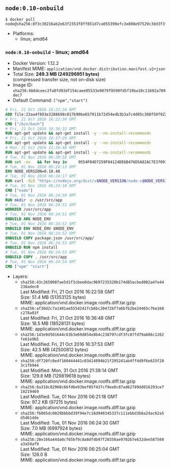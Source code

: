 ## `node:0.10-onbuild`

```console
$ docker pull node@sha256:8f3c30216ab2e63f2353f8ff851d7ca055399efc3e808e97529c3dd3f3f6de45
```

-	Platforms:
	-	linux; amd64

### `node:0.10-onbuild` - linux; amd64

-	Docker Version: 1.12.2
-	Manifest MIME: `application/vnd.docker.distribution.manifest.v2+json`
-	Total Size: **249.3 MB (249296951 bytes)**  
	(compressed transfer size, not on-disk size)
-	Image ID: `sha256:6b64ceec2fa0fd93df154caee05533e9079f9599fd5f19ba10c11692a709dec7`
-	Default Command: `["npm","start"]`

```dockerfile
# Fri, 21 Oct 2016 16:22:34 GMT
ADD file:23aa4f893e3288698c017b90be657911b72d54edb3b3a7c4d05c308f50f9228f in / 
# Fri, 21 Oct 2016 16:22:34 GMT
CMD ["/bin/bash"]
# Fri, 21 Oct 2016 16:36:32 GMT
RUN apt-get update && apt-get install -y --no-install-recommends 		ca-certificates 		curl 		wget 	&& rm -rf /var/lib/apt/lists/*
# Fri, 21 Oct 2016 16:37:29 GMT
RUN apt-get update && apt-get install -y --no-install-recommends 		bzr 		git 		mercurial 		openssh-client 		subversion 				procps 	&& rm -rf /var/lib/apt/lists/*
# Mon, 31 Oct 2016 21:26:48 GMT
RUN apt-get update && apt-get install -y --no-install-recommends 		autoconf 		automake 		bzip2 		file 		g++ 		gcc 		imagemagick 		libbz2-dev 		libc6-dev 		libcurl4-openssl-dev 		libdb-dev 		libevent-dev 		libffi-dev 		libgdbm-dev 		libgeoip-dev 		libglib2.0-dev 		libjpeg-dev 		libkrb5-dev 		liblzma-dev 		libmagickcore-dev 		libmagickwand-dev 		libmysqlclient-dev 		libncurses-dev 		libpng-dev 		libpq-dev 		libreadline-dev 		libsqlite3-dev 		libssl-dev 		libtool 		libwebp-dev 		libxml2-dev 		libxslt-dev 		libyaml-dev 		make 		patch 		xz-utils 		zlib1g-dev 	&& rm -rf /var/lib/apt/lists/*
# Tue, 01 Nov 2016 06:20:58 GMT
RUN set -ex   && for key in     9554F04D7259F04124DE6B476D5A82AC7E37093B     94AE36675C464D64BAFA68DD7434390BDBE9B9C5     0034A06D9D9B0064CE8ADF6BF1747F4AD2306D93     FD3A5288F042B6850C66B31F09FE44734EB7990E     71DCFD284A79C3B38668286BC97EC7A07EDE3FC1     DD8F2338BAE7501E3DD5AC78C273792F7D83545D     B9AE9905FFD7803F25714661B63B535A4C206CA9     C4F0DFFF4E8C1A8236409D08E73BC641CC11F4C8   ; do     gpg --keyserver ha.pool.sks-keyservers.net --recv-keys "$key";   done
# Tue, 01 Nov 2016 06:24:13 GMT
ENV NODE_VERSION=0.10.48
# Tue, 01 Nov 2016 06:24:17 GMT
RUN curl -SLO "https://nodejs.org/dist/v$NODE_VERSION/node-v$NODE_VERSION-linux-x64.tar.xz"   && curl -SLO "https://nodejs.org/dist/v$NODE_VERSION/SHASUMS256.txt.asc"   && gpg --batch --decrypt --output SHASUMS256.txt SHASUMS256.txt.asc   && grep " node-v$NODE_VERSION-linux-x64.tar.xz\$" SHASUMS256.txt | sha256sum -c -   && tar -xJf "node-v$NODE_VERSION-linux-x64.tar.xz" -C /usr/local --strip-components=1   && rm "node-v$NODE_VERSION-linux-x64.tar.xz" SHASUMS256.txt.asc SHASUMS256.txt   && ln -s /usr/local/bin/node /usr/local/bin/nodejs
# Tue, 01 Nov 2016 06:24:18 GMT
CMD ["node"]
# Tue, 01 Nov 2016 06:24:50 GMT
RUN mkdir -p /usr/src/app
# Tue, 01 Nov 2016 06:24:51 GMT
WORKDIR /usr/src/app
# Tue, 01 Nov 2016 06:24:51 GMT
ONBUILD ARG NODE_ENV
# Tue, 01 Nov 2016 06:24:52 GMT
ONBUILD ENV NODE_ENV $NODE_ENV
# Tue, 01 Nov 2016 06:24:52 GMT
ONBUILD COPY package.json /usr/src/app/
# Tue, 01 Nov 2016 06:24:53 GMT
ONBUILD RUN npm install
# Tue, 01 Nov 2016 06:24:53 GMT
ONBUILD COPY . /usr/src/app
# Tue, 01 Nov 2016 06:24:54 GMT
CMD ["npm" "start"]
```

-	Layers:
	-	`sha256:43c265008fae5d1f3cbee0dac9697235320b174d85acbed002a4fe44236adec0`  
		Last Modified: Fri, 21 Oct 2016 16:22:58 GMT  
		Size: 51.4 MB (51353125 bytes)  
		MIME: application/vnd.docker.image.rootfs.diff.tar.gzip
	-	`sha256:af36d2c7a1481ae5554241fcb6bc20472bf7a6b7b2be24465c76e168c278a03f`  
		Last Modified: Fri, 21 Oct 2016 16:36:48 GMT  
		Size: 18.5 MB (18528131 bytes)  
		MIME: application/vnd.docker.image.rootfs.diff.tar.gzip
	-	`sha256:143e9d501644c63b3e69d854e8b4c238797cdf3fc87fd79a686c1262fe61e9b5`  
		Last Modified: Fri, 21 Oct 2016 16:37:53 GMT  
		Size: 42.5 MB (42500812 bytes)  
		MIME: application/vnd.docker.image.rootfs.diff.tar.gzip
	-	`sha256:df720fc8e4f160444441c03d14894b21f295241ab4ff4d9f6e625f203c1fb944`  
		Last Modified: Mon, 31 Oct 2016 21:38:14 GMT  
		Size: 129.8 MB (129819618 bytes)  
		MIME: application/vnd.docker.image.rootfs.diff.tar.gzip
	-	`sha256:8a318c82968c66fd6e93bef05f437cf9ee8c87ad62789dd016293ce718219469`  
		Last Modified: Tue, 01 Nov 2016 06:21:18 GMT  
		Size: 97.2 KB (97215 bytes)  
		MIME: application/vnd.docker.image.rootfs.diff.tar.gzip
	-	`sha256:f6065dc0029bbbbd39f94e7c16d940345337c111ebbd3b6a2dac62a5d5d61dde`  
		Last Modified: Tue, 01 Nov 2016 06:24:30 GMT  
		Size: 7.0 MB (6997924 bytes)  
		MIME: application/vnd.docker.image.rootfs.diff.tar.gzip
	-	`sha256:28e166a44da0cf65bf9c8a8dfdb97f20358ae9702b7e632dee587560a3a59af9`  
		Last Modified: Tue, 01 Nov 2016 06:25:04 GMT  
		Size: 126.0 B  
		MIME: application/vnd.docker.image.rootfs.diff.tar.gzip
